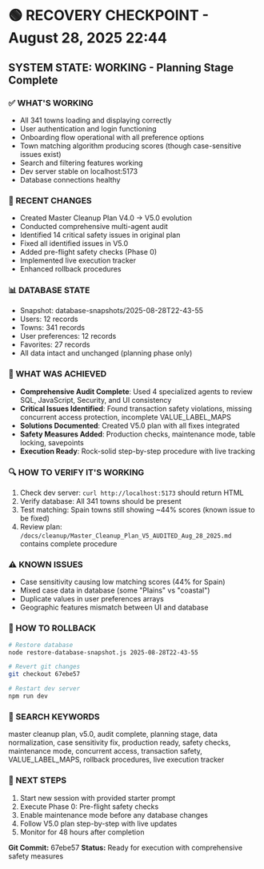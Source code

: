 # 🟢 RECOVERY CHECKPOINT - August 28, 2025 22:44
## SYSTEM STATE: WORKING - Planning Stage Complete

### ✅ WHAT'S WORKING
- All 341 towns loading and displaying correctly
- User authentication and login functioning
- Onboarding flow operational with all preference options
- Town matching algorithm producing scores (though case-sensitive issues exist)
- Search and filtering features working
- Dev server stable on localhost:5173
- Database connections healthy

### 🔧 RECENT CHANGES
- Created Master Cleanup Plan V4.0 → V5.0 evolution
- Conducted comprehensive multi-agent audit
- Identified 14 critical safety issues in original plan
- Fixed all identified issues in V5.0
- Added pre-flight safety checks (Phase 0)
- Implemented live execution tracker
- Enhanced rollback procedures

### 📊 DATABASE STATE  
- Snapshot: database-snapshots/2025-08-28T22-43-55
- Users: 12 records
- Towns: 341 records  
- User preferences: 12 records
- Favorites: 27 records
- All data intact and unchanged (planning phase only)

### 🎯 WHAT WAS ACHIEVED
- **Comprehensive Audit Complete**: Used 4 specialized agents to review SQL, JavaScript, Security, and UI consistency
- **Critical Issues Identified**: Found transaction safety violations, missing concurrent access protection, incomplete VALUE_LABEL_MAPS
- **Solutions Documented**: Created V5.0 plan with all fixes integrated
- **Safety Measures Added**: Production checks, maintenance mode, table locking, savepoints
- **Execution Ready**: Rock-solid step-by-step procedure with live tracking

### 🔍 HOW TO VERIFY IT'S WORKING
1. Check dev server: `curl http://localhost:5173` should return HTML
2. Verify database: All 341 towns should be present
3. Test matching: Spain towns still showing ~44% scores (known issue to be fixed)
4. Review plan: `/docs/cleanup/Master_Cleanup_Plan_V5_AUDITED_Aug_28_2025.md` contains complete procedure

### ⚠️ KNOWN ISSUES
- Case sensitivity causing low matching scores (44% for Spain)
- Mixed case data in database (some "Plains" vs "coastal")
- Duplicate values in user preferences arrays
- Geographic features mismatch between UI and database

### 🔄 HOW TO ROLLBACK
```bash
# Restore database
node restore-database-snapshot.js 2025-08-28T22-43-55

# Revert git changes
git checkout 67ebe57

# Restart dev server
npm run dev
```

### 🔎 SEARCH KEYWORDS
master cleanup plan, v5.0, audit complete, planning stage, data normalization, case sensitivity fix, production ready, safety checks, maintenance mode, concurrent access, transaction safety, VALUE_LABEL_MAPS, rollback procedures, live execution tracker

### 📝 NEXT STEPS
1. Start new session with provided starter prompt
2. Execute Phase 0: Pre-flight safety checks
3. Enable maintenance mode before any database changes
4. Follow V5.0 plan step-by-step with live updates
5. Monitor for 48 hours after completion

**Git Commit:** 67ebe57
**Status:** Ready for execution with comprehensive safety measures